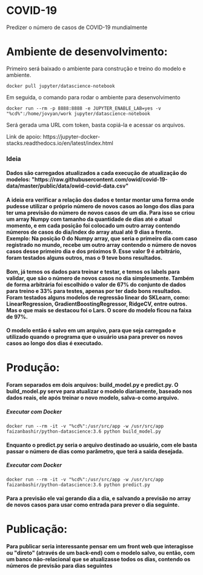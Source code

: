 # COVID-19
Predizer o número de casos de COVID-19 mundialmente

 <h1>Ambiente de desenvolvimento:</h1>
 <p>Primeiro será baixado o ambiente para construção e treino do modelo e ambiente.</p>
 <pre><code>docker pull jupyter/datascience-notebook</code></pre>

<p>Em seguida, o comando para rodar o ambiente para desenvolvimento</p>
 <pre><code>docker run --rm -p 8888:8888 -e JUPYTER_ENABLE_LAB=yes -v "%cd%":/home/jovyan/work jupyter/datascience-notebook</code></pre>
 <p>Será gerada uma URL com token, basta copiá-la e acessar os arquivos.</p>
 <p>Link de apoio: https://jupyter-docker-stacks.readthedocs.io/en/latest/index.html</p>
 
 <h3>Ideia</h3>

<h4>Dados são carregados atualizados a cada execução de atualização do modelos: "https://raw.githubusercontent.com/owid/covid-19-data/master/public/data/owid-covid-data.csv"</h4>

 <h4>A ideia era verificar a relação dos dados e tentar montar uma
 forma onde pudesse utilizar o próprio número de novos casos ao longo dos dias para ter uma previsão do número de novos casos de um dia. Para isso se criou um array Numpy com tamanho da quantidade de dias até o atual momento, e em cada posição foi colocado um outro array contendo números de casos do dia/index do array atual até 9 dias a frente. Exemplo: Na posição 0 do Numpy array, que seria o primeiro dia com caso registrado no mundo, recebe um outro array contendo o número de novos casos desse primeiro dia e dos próximos 9. Esse valor 9 é arbitrário, foram testados alguns outros, mas o 9 teve bons resultados. </h4>

 <h4>Bom, já temos os dados para treinar e testar, e temos os labels para validar, que são o número de novos casos no dia simplesmente. Também de forma arbitrária foi escolhido o valor de 67% do conjunto de dados para treino e 33% para testes, apenas por ter dado bons resultados. Foram testados alguns modelos de regressão linear do SKLearn, como: LinearRegression, GradientBoostingRegressor, RidgeCV, entre outros. Mas o que mais se destacou foi o Lars. O score do modelo ficou na faixa de 97%. </h4>

 <h4>O modelo então é salvo em um arquivo, para que seja carregado e utilizado quando o programa que o usuário usa para prever os novos casos ao longo dos dias é executado.</h4>

 <h1>Produção:</h1>

 <h4>Foram separados em dois arquivos: build_model.py e predict.py. O build_model.py serve para atualizar o modelo diariamente, baseado nos dados reais, ele após treinar o novo modelo, salva-o como arquivo.</h4>
 <h5>Executar com Docker</h5>
 <pre><code>docker run --rm -it -v "%cd%":/usr/src/app -w /usr/src/app faizanbashir/python-datascience:3.6 python build_model.py</code></pre>

<h4>Enquanto o predict.py seria o arquivo destinado ao usuário, com ele basta passar o número de dias como parâmetro, que terá a saida desejada.</h4>
<h5>Executar com Docker</h5>
 <pre><code>docker run --rm -it -v "%cd%":/usr/src/app -w /usr/src/app faizanbashir/python-datascience:3.6 python predict.py <numero de dias></code></pre>
 
 <h4>Para a previsão ele vai gerando dia a dia, e salvando a previsão no array de novos casos para usar como entrada para prever o dia seguinte.</h4>
 
 <h1>Publicação:</h1>
 <h4>Para publicar seria interessante pensar em um front web que interagisse ou "direto" (através de um back-end) com o modelo salvo, ou então, com um banco não-relacional que se atualizasse todos os dias, contendo os números de previsão para dias seguintes</h4>
